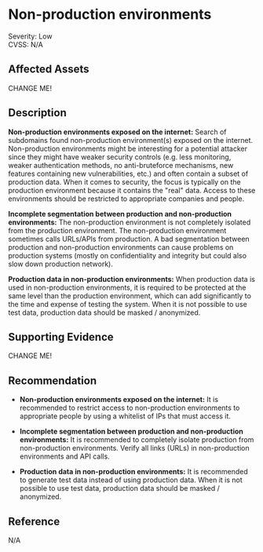 # Non-production environments

Severity: Low  
CVSS: N/A

## Affected Assets

CHANGE ME!

## Description

**Non-production environments exposed on the internet:**
Search of subdomains found non-production environment(s) exposed on the internet. Non-production environments might be interesting for a potential attacker since they might have weaker security controls (e.g. less monitoring, weaker authentication methods, no anti-bruteforce mechanisms, new features containing new vulnerabilities, etc.) and often contain a subset of production data. When it comes to security, the focus is typically on the production environment because it contains the "real" data. Access to these environments should be restricted to appropriate companies and people.

**Incomplete segmentation between production and non-production environments:**
The non-production environment is not completely isolated from the production environment. The non-production environment sometimes calls URLs/APIs from production. A bad segmentation between production and non-production environments can cause problems on production systems (mostly on confidentiality and integrity but could also slow down production network).

**Production data in non-production environments:**
When production data is used in non-production environments, it is required to be protected at the same level than the production environment, which can add significantly to the time and expense of testing the system. When it is not possible to use test data, production data should be masked / anonymized.

## Supporting Evidence

CHANGE ME!

## Recommendation

* **Non-production environments exposed on the internet:**
It is recommended to restrict access to non-production environments to appropriate people by using a whitelist of IPs that must access it.

* **Incomplete segmentation between production and non-production environments:**
It is recommended to completely isolate production from non-production environments. Verify all links (URLs) in non-production environments and API calls.

* **Production data in non-production environments:**
It is recommended to generate test data instead of using production data. When it is not possible to use test data, production data should be masked / anonymized.

## Reference

N/A
